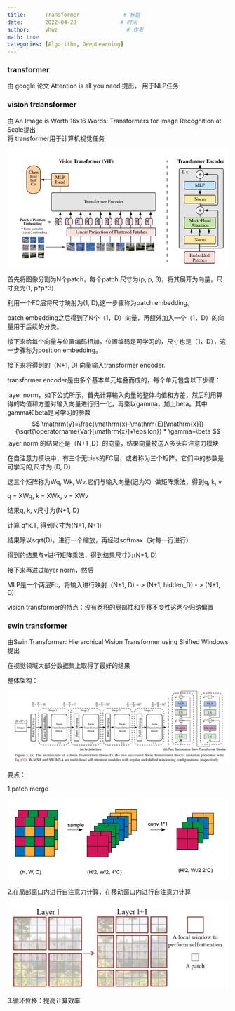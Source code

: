 ```yaml
---
title:      Transformer              # 标题 
date:       2022-04-28              # 时间
author:     vhwz                      # 作者
math: true
categories: [Algorithm, DeepLearning]
---
```


### transformer

由 google 论文 Attention is all you need 提出， 用于NLP任务

### vision trdansformer

由 An Image is Worth 16x16 Words: Transformers for Image Recognition at Scale提出  
将 transformer用于计算机视觉任务

![image-20220811154027527](/assets/img/old_blog/image-20220811154027527.png)

首先将图像分割为N个patch，每个patch 尺寸为(p, p, 3)，将其展开为向量，尺寸变为(1, p\*p\*3)

利用一个FC层将尺寸映射为(1, D),这一步骤称为patch embedding。

patch embedding之后得到了N个（1，D）向量，再额外加入一个（1，D）的向量用于后续的分类。

接下来给每个向量与位置编码相加，位置编码是可学习的，尺寸也是（1，D），这一步骤称为position embedding。

接下来将得到的（N+1, D) 向量输入transformer encoder.

transformer encoder是由多个基本单元堆叠而成的，每个单元包含以下步骤：

layer norm，如下公式所示，首先计算输入向量的整体均值和方差，然后利用算得的均值和方差对输入向量进行归一化，再乘以gamma，加上beta。其中gamma和beta是可学习的参数
$$
\mathrm{y}=\frac{\mathrm{x}-\mathrm{E}[\mathrm{x}]}{\sqrt{\operatorname{Var}[\mathrm{x}]+\epsilon}} * \gamma+\beta
$$
layer norm 的结果还是（N+1 ,D）的向量，结果向量被送入多头自注意力模块

在自注意力模块中，有三个无bias的FC层，或者称为三个矩阵，它们中的参数是可学习的,尺寸为 (D, D）

这三个矩阵称为Wq, Wk, Wv.它们与输入向量(记为X）做矩阵乘法，得到q, k, v

q = XWq, k = XWk, v = XWv

结果q, k, v尺寸为(N+1, D)

计算 q*k.T, 得到尺寸为(N+1, N+1)

结果除以sqrt(D)，进行一个缩放，再经过softmax（对每一行进行）

得到的结果与v进行矩阵乘法，得到结果尺寸为(N+1, D)

接下来再进过layer norm，然后

MLP是一个两层Fc，将输入进行映射（N+1, D) - > (N+1, hidden_D) - > (N+1, D)



vision transformer的特点：没有卷积的局部性和平移不变性这两个归纳偏置

### swin transformer

由Swin Transformer: Hierarchical Vision Transformer using Shifted Windows提出

在视觉领域大部分数据集上取得了最好的结果

整体架构：

![image-20220811200412824](/assets/img/old_blog/image-20220811200412824.png)

要点：

1.patch merge

![image-20220811191423830](/assets/img/old_blog/image-20220811191423830.png)

2.在局部窗口内进行自注意力计算，在移动窗口内进行自注意力计算

![image-20220811194829964](/assets/img/old_blog/image-20220811194829964.png)

3.循环位移：提高计算效率